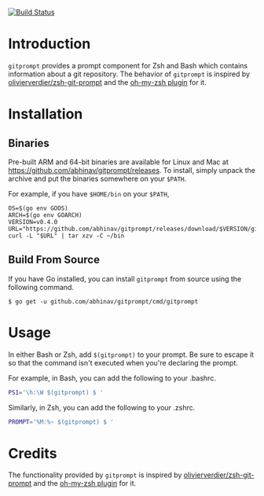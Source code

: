 [![Build Status](https://travis-ci.org/abhinav/gitprompt.svg?branch=master)](https://travis-ci.org/abhinav/gitprompt)

Introduction
============

`gitprompt` provides a prompt component for Zsh and Bash which contains
information about a git repository. The behavior of `gitprompt` is inspired by
[olivierverdier/zsh-git-prompt] and the [oh-my-zsh plugin] for it.

Installation
============

Binaries
--------

Pre-built ARM and 64-bit binaries are available for Linux and Mac at
<https://github.com/abhinav/gitprompt/releases>. To install, simply unpack the
archive and put the binaries somewhere on your `$PATH`.

For example, if you have `$HOME/bin` on your `$PATH`,

    OS=$(go env GOOS)
    ARCH=$(go env GOARCH)
    VERSION=v0.4.0
    URL="https://github.com/abhinav/gitprompt/releases/download/$VERSION/gitprompt.$VERSION.$OS.$ARCH.tar.gz"
    curl -L "$URL" | tar xzv -C ~/bin

Build From Source
-----------------

If you have Go installed, you can install `gitprompt` from source using the
following command.

    $ go get -u github.com/abhinav/gitprompt/cmd/gitprompt

Usage
=====

In either Bash or Zsh, add `$(gitprompt)` to your prompt. Be sure to escape it
so that the command isn't executed when you're declaring the prompt.

For example, in Bash, you can add the following to your .bashrc.

```sh
PS1='\h:\W $(gitprompt) $ '
```

Similarly, in Zsh, you can add the following to your .zshrc.

```sh
PROMPT='%M:%~ $(gitprompt) $ '
```

Credits
=======

The functionality provided by `gitprompt` is inspired by
[olivierverdier/zsh-git-prompt] and the [oh-my-zsh plugin] for it.

  [olivierverdier/zsh-git-prompt]: https://github.com/olivierverdier/zsh-git-prompt
  [oh-my-zsh plugin]: https://github.com/robbyrussell/oh-my-zsh/tree/master/plugins/git-prompt
